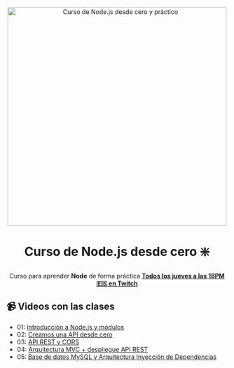 <div align="center">

<img alt="Curso de Node.js desde cero y práctico" src="https://github-production-user-asset-6210df.s3.amazonaws.com/1561955/254806429-8ff74316-d49e-4358-8b1e-07d7b5a64ed4.jpeg" width="500">

# Curso de Node.js desde cero ❇️

Curso para aprender **Node** de forma práctica
**[Todos los jueves a las 18PM 🇪🇸 en Twitch](https://twitch.tv/midudev)**
</div>

## 📹 Videos con las clases

- 01: [Introducción a Node.js y módulos](https://www.youtube.com/watch?v=yB4n_K7dZV8)
- 02: [Creamos una API desde cero](https://www.youtube.com/watch?v=YmZE1HXjpd4)
- 03: [API REST y CORS](https://www.youtube.com/watch?v=-9d3KhCqOtU)
- 04: [Arquitectura MVC + despliegue API REST](https://www.youtube.com/watch?v=ev3Yxva4wI4)
- 05: [Base de datos MySQL y Arquitectura Inyección de Dependencias](https://www.youtube.com/watch?v=eCWNQfzuuso)